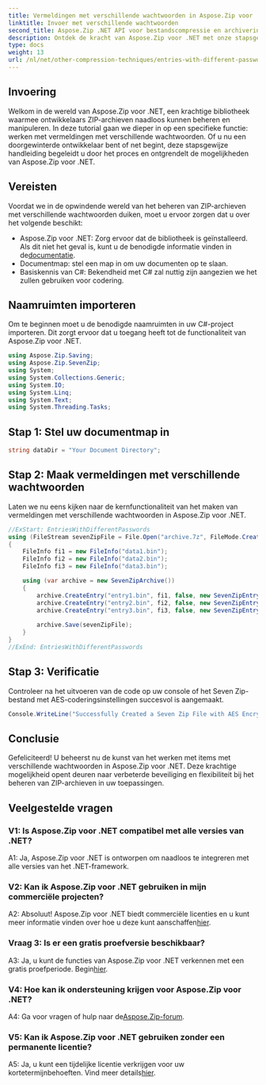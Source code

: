 ```yaml
---
title: Vermeldingen met verschillende wachtwoorden in Aspose.Zip voor .NET
linktitle: Invoer met verschillende wachtwoorden
second_title: Aspose.Zip .NET API voor bestandscompressie en archivering
description: Ontdek de kracht van Aspose.Zip voor .NET met onze stapsgewijze handleiding voor het beheren van ZIP-archieven met verschillende wachtwoorden. Verbeter de veiligheid en flexibiliteit in uw applicaties.
type: docs
weight: 13
url: /nl/net/other-compression-techniques/entries-with-different-passwords/
---
```

## Invoering

Welkom in de wereld van Aspose.Zip voor .NET, een krachtige bibliotheek waarmee ontwikkelaars ZIP-archieven naadloos kunnen beheren en manipuleren. In deze tutorial gaan we dieper in op een specifieke functie: werken met vermeldingen met verschillende wachtwoorden. Of u nu een doorgewinterde ontwikkelaar bent of net begint, deze stapsgewijze handleiding begeleidt u door het proces en ontgrendelt de mogelijkheden van Aspose.Zip voor .NET.

## Vereisten

Voordat we in de opwindende wereld van het beheren van ZIP-archieven met verschillende wachtwoorden duiken, moet u ervoor zorgen dat u over het volgende beschikt:

-  Aspose.Zip voor .NET: Zorg ervoor dat de bibliotheek is geïnstalleerd. Als dit niet het geval is, kunt u de benodigde informatie vinden in de[documentatie](https://reference.aspose.com/zip/net/).
- Documentmap: stel een map in om uw documenten op te slaan.
- Basiskennis van C#: Bekendheid met C# zal nuttig zijn aangezien we het zullen gebruiken voor codering.

## Naamruimten importeren

Om te beginnen moet u de benodigde naamruimten in uw C#-project importeren. Dit zorgt ervoor dat u toegang heeft tot de functionaliteit van Aspose.Zip voor .NET.

```csharp
using Aspose.Zip.Saving;
using Aspose.Zip.SevenZip;
using System;
using System.Collections.Generic;
using System.IO;
using System.Linq;
using System.Text;
using System.Threading.Tasks;
```

## Stap 1: Stel uw documentmap in

```csharp
string dataDir = "Your Document Directory";
```

## Stap 2: Maak vermeldingen met verschillende wachtwoorden

Laten we nu eens kijken naar de kernfunctionaliteit van het maken van vermeldingen met verschillende wachtwoorden in Aspose.Zip voor .NET.

```csharp
//ExStart: EntriesWithDifferentPasswords
using (FileStream sevenZipFile = File.Open("archive.7z", FileMode.Create))
{
    FileInfo fi1 = new FileInfo("data1.bin");
    FileInfo fi2 = new FileInfo("data2.bin");
    FileInfo fi3 = new FileInfo("data3.bin");

    using (var archive = new SevenZipArchive())
    {
        archive.CreateEntry("entry1.bin", fi1, false, new SevenZipEntrySettings(new SevenZipStoreCompressionSettings(), new SevenZipAESEncryptionSettings("test1")));
        archive.CreateEntry("entry2.bin", fi2, false, new SevenZipEntrySettings(new SevenZipStoreCompressionSettings(), new SevenZipAESEncryptionSettings("test2")));
        archive.CreateEntry("entry3.bin", fi3, false, new SevenZipEntrySettings(new SevenZipStoreCompressionSettings(), new SevenZipAESEncryptionSettings("test3")));
        
        archive.Save(sevenZipFile);
    }
}
//ExEnd: EntriesWithDifferentPasswords
```

## Stap 3: Verificatie

Controleer na het uitvoeren van de code op uw console of het Seven Zip-bestand met AES-coderingsinstellingen succesvol is aangemaakt.

```csharp
Console.WriteLine("Successfully Created a Seven Zip File with AES Encryption Settings");
```

## Conclusie

Gefeliciteerd! U beheerst nu de kunst van het werken met items met verschillende wachtwoorden in Aspose.Zip voor .NET. Deze krachtige mogelijkheid opent deuren naar verbeterde beveiliging en flexibiliteit bij het beheren van ZIP-archieven in uw toepassingen.

## Veelgestelde vragen

### V1: Is Aspose.Zip voor .NET compatibel met alle versies van .NET?

A1: Ja, Aspose.Zip voor .NET is ontworpen om naadloos te integreren met alle versies van het .NET-framework.

### V2: Kan ik Aspose.Zip voor .NET gebruiken in mijn commerciële projecten?

A2: Absoluut! Aspose.Zip voor .NET biedt commerciële licenties en u kunt meer informatie vinden over hoe u deze kunt aanschaffen[hier](https://purchase.aspose.com/buy).

### Vraag 3: Is er een gratis proefversie beschikbaar?

 A3: Ja, u kunt de functies van Aspose.Zip voor .NET verkennen met een gratis proefperiode. Begin[hier](https://releases.aspose.com/).

### V4: Hoe kan ik ondersteuning krijgen voor Aspose.Zip voor .NET?

 A4: Ga voor vragen of hulp naar de[Aspose.Zip-forum](https://forum.aspose.com/c/zip/37).

### V5: Kan ik Aspose.Zip voor .NET gebruiken zonder een permanente licentie?

 A5: Ja, u kunt een tijdelijke licentie verkrijgen voor uw kortetermijnbehoeften. Vind meer details[hier](https://purchase.aspose.com/temporary-license/).
